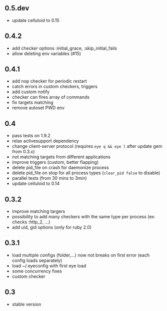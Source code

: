 0.5.dev
-------
* update celluloid to 0.15

0.4.2
-----
* add checker options :initial_grace, :skip_initial_fails
* allow deleting env variables (#15)

0.4.1
---------
* add nop checker for periodic restart
* catch errors in custom checkers, triggers
* add custom notify
* checker can fires array of commands
* fix targets matching
* remove autoset PWD env

0.4
---------
* pass tests on 1.9.2
* relax activesupport dependency
* change client-server protocol (requires `eye q && eye l` after update gem from 0.3.x)
* not matching targets from different applications
* improve triggers (custom, better flapping)
* delete pid_file on crash for daemonize process
* delete pid_file on stop for all process types (`clear_pid false` to disable)
* parallel tests (from 30 mins to 3min)
* update celluloid to 0.14

0.3.2
---------
* improve matching targers
* possibility to add many checkers with the same type per process (ex: checks :http_2, ...)
* add uid, gid options (only for ruby 2.0)

0.3.1
-----
* load multiple configs (folder,...) now not breaks on first error (each config loads separately)
* load ~/.eyeconfig with first eye load
* some concurrency fixes
* custom checker

0.3
---
* stable version

